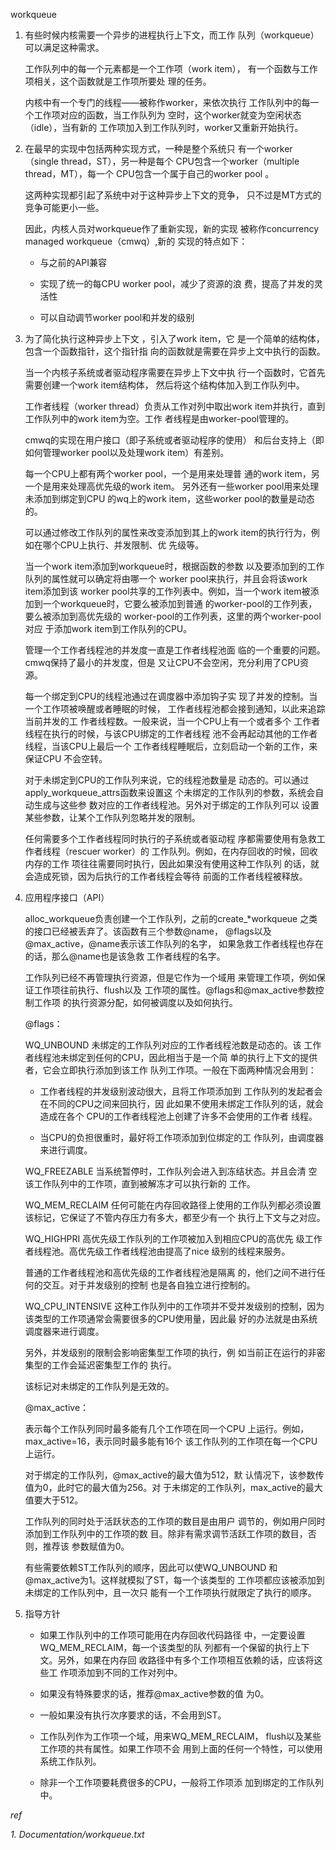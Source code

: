 workqueue

1.  有些时候内核需要一个异步的进程执行上下文，而工作
    队列（workqueue）可以满足这种需求。

    工作队列中的每一个元素都是一个工作项（work item），
    有一个函数与工作项相关，这个函数就是工作项所要处
    理的任务。

    内核中有一个专门的线程——被称作worker，来依次执行
    工作队列中的每一个工作项对应的函数，当工作队列为
    空时，这个worker就变为空闲状态（idle），当有新的
    工作项加入到工作队列时，worker又重新开始执行。

2.  在最早的实现中包括两种实现方式，一种是整个系统只
    有一个worker（single thread，ST），另一种是每个
    CPU包含一个worker（multiple thread，MT），每一个
    CPU包含一个属于自己的worker pool 。

    这两种实现都引起了系统中对于这种异步上下文的竞争，
    只不过是MT方式的竞争可能更小一些。

    因此，内核人员对workqueue作了重新实现，新的实现
    被称作concurrency managed workqueue（cmwq）,新的
    实现的特点如下：

    * 与之前的API兼容

    * 实现了统一的每CPU worker pool，减少了资源的浪
      费，提高了并发的灵活性

    * 可以自动调节worker pool和并发的级别

3.  为了简化执行这种异步上下文 ，引入了work item，它
    是一个简单的结构体，包含一个函数指针，这个指针指
    向的函数就是需要在异步上文中执行的函数。

    当一个内核子系统或者驱动程序需要在异步上下文中执
    行一个函数时，它首先需要创建一个work item结构体，
    然后将这个结构体加入到工作队列中。

    工作者线程（worker thread）负责从工作对列中取出work
    item并执行，直到工作队列中的work item为空。工作
    者线程是由worker-pool管理的。

    cmwq的实现在用户接口（即子系统或者驱动程序的使用）
    和后台支持上（即如何管理worker pool以及处理work 
    item）有差别。

    每一个CPU上都有两个worker pool，一个是用来处理普
    通的work item，另一个是用来处理高优先级的work item。
    另外还有一些worker pool用来处理未添加到绑定到CPU
    的wq上的work item，这些worker pool的数量是动态的。

    可以通过修改工作队列的属性来改变添加到其上的work 
    item的执行行为，例如在哪个CPU上执行、并发限制、优
    先级等。

    当一个work item添加到workqueue时，根据函数的参数
    以及要添加到的工作队列的属性就可以确定将由哪一个
    worker pool来执行，并且会将该work item添加到该
    worker pool共享的工作列表中。例如，当一个work 
    item被添加到一个workqueue时，它要么被添加到普通
    的worker-pool的工作列表，要么被添加到高优先级的
    worker-pool的工作列表，这里的两个worker-pool对应
    于添加work item到工作队列的CPU。

    管理一个工作者线程池的并发度一直是工作者线程池面
    临的一个重要的问题。cmwq保持了最小的并发度，但是
    又让CPU不会空闲，充分利用了CPU资源。

    每一个绑定到CPU的线程池通过在调度器中添加钩子实
    现了并发的控制。当一个工作项被唤醒或者睡眠的时候，
    工作者线程池都会接到通知，以此来追踪当前并发的工
    作者线程数。一般来说，当一个CPU上有一个或者多个
    工作者线程在执行的时候，与该CPU绑定的工作者线程
    池不会再起动其他的工作者线程，当该CPU上最后一个
    工作者线程睡眠后，立刻启动一个新的工作，来保证CPU
    不会空转。

    对于未绑定到CPU的工作队列来说，它的线程池数量是
    动态的。可以通过apply_workqueue_attrs函数来设置这
    个未绑定的工作队列的参数，系统会自动生成与这些参
    数对应的工作者线程池。另外对于绑定的工作队列可以
    设置某些参数，让某个工作队列忽略并发的限制。

    任何需要多个工作者线程同时执行的子系统或者驱动程
    序都需要使用有急救工作者线程（rescuer worker）的
    工作队列。例如，在内存回收的时候，回收内存的工作
    项往往需要同时执行，因此如果没有使用这种工作队列
    的话，就会造成死锁，因为后执行的工作者线程会等待
    前面的工作者线程被释放。

4.  应用程序接口（API）
    
    alloc_workqueue负责创建一个工作队列，之前的create_*workqueue
    之类的接口已经被丢弃了。该函数有三个参数@name，
    @flags以及@max_active，@name表示该工作队列的名字，
    如果急救工作者线程也存在的话，那么@name也是该急救
    工作者线程的名字。

    工作队列已经不再管理执行资源，但是它作为一个域用
    来管理工作项，例如保证工作项往前执行、flush以及
    工作项的属性。@flags和@max_active参数控制工作项
    的执行资源分配，如何被调度以及如何执行。

    @flags：

    WQ_UNBOUND
    未绑定的工作队列对应的工作者线程池数是动态的。该
    工作者线程池未绑定到任何的CPU，因此相当于是一个简
    单的执行上下文的提供者，它会立即执行添加到该工作
    队列工作项。一般在下面两种情况会用到：
    
    * 工作者线程的并发级别波动很大，且将工作项添加到
      工作队列的发起者会在不同的CPU之间来回执行，因
      此如果不使用未绑定工作队列的话，就会造成在各个
      CPU的工作者线程池上创建了许多不会使用的工作者
      线程。
        
    * 当CPU的负担很重时，最好将工作项添加到位绑定的工
      作队列，由调度器来进行调度。

    WQ_FREEZABLE
    当系统暂停时，工作队列会进入到冻结状态。并且会清
    空该工作队列中的工作项，直到被解冻才可以执行新的
    工作。

    WQ_MEM_RECLAIM
    任何可能在内存回收路径上使用的工作队列都必须设置
    该标记，它保证了不管内存压力有多大，都至少有一个
    执行上下文与之对应。

    WQ_HIGHPRI
    高优先级工作队列的工作项被加入到相应CPU的高优先
    级工作者线程池。高优先级工作者线程池由提高了nice
    级别的线程来服务。
    
    普通的工作者线程池和高优先级的工作者线程池是隔离
    的，他们之间不进行任何的交互。对于并发级别的控制
    也是各自独立进行控制的。

    WQ_CPU_INTENSIVE
    这种工作队列中的工作项并不受并发级别的控制，因为
    该类型的工作项通常会需要很多的CPU使用量，因此最
    好的办法就是由系统调度器来进行调度。

    另外，并发级别的限制会影响密集型工作项的执行，例
    如当前正在运行的非密集型的工作会延迟密集型工作的
    执行。

    该标记对未绑定的工作队列是无效的。

    @max_active：

    表示每个工作队列同时最多能有几个工作项在同一个CPU
    上运行。例如，max_active=16，表示同时最多能有16个
    该工作队列的工作项在每一个CPU上运行。

    对于绑定的工作队列，@max_active的最大值为512，默
    认情况下，该参数传值为0，此时它的最大值为256。对
    于未绑定的工作队列，max_active的最大值要大于512。

    工作队列的同时处于活跃状态的工作项的数目是由用户
    调节的，例如用户同时添加到工作队列中的工作项的数
    目。除非有需求调节活跃工作项的数目，否则，推荐该
    参数赋值为0。
 
    有些需要依赖ST工作队列的顺序，因此可以使WQ_UNBOUND
    和@max_active为1。这样就模拟了ST，每一个该类型的
    工作项都应该被添加到未绑定的工作队列中，且一次只
    能有一个工作项执行就限定了执行的顺序。

5.  指导方针

    * 如果工作队列中的工作项可能用在内存回收代码路径
      中，一定要设置WQ_MEM_RECLAIM，每一个该类型的队
      列都有一个保留的执行上下文。另外，如果在内存回
      收路径中有多个工作项相互依赖的话，应该将这些工
      作项添加到不同的工作对列中。

    * 如果没有特殊要求的话，推荐@max_active参数的值
      为0。

    * 一般如果没有执行次序要求的话，不会用到ST。

    * 工作队列作为工作项一个域，用来WQ_MEM_RECLAIM，
      flush以及某些工作项的共有属性。如果工作项不会
      用到上面的任何一个特性，可以使用系统工作队列。

    * 除非一个工作项要耗费很多的CPU，一般将工作项添
      加到绑定的工作队列中。
   
*ref*

*1. Documentation/workqueue.txt*
